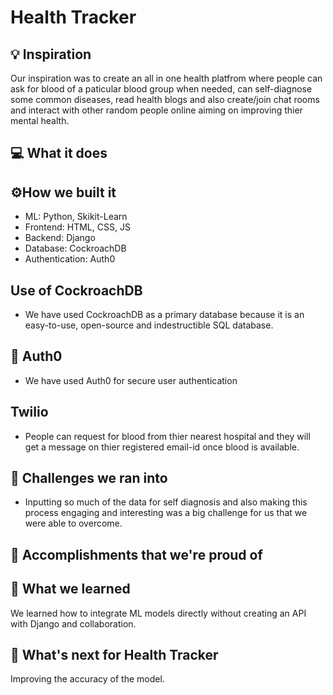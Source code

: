 # Health Tracker

## 💡 Inspiration
Our inspiration was to create an all in one health platfrom where people can ask for blood of a paticular blood group when needed, can self-diagnose some common diseases, read health blogs and also create/join chat rooms and interact with other random people online aiming on improving thier mental health.

## 💻 What it does

## ⚙️How we built it

- ML: Python, Skikit-Learn
- Frontend: HTML, CSS, JS
- Backend: Django
- Database: CockroachDB
- Authentication: Auth0

## Use of CockroachDB

- We have used CockroachDB as a primary database because it is an easy-to-use, open-source and indestructible SQL database.

## 🔑 Auth0

- We have used Auth0 for secure user authentication

## Twilio

- People can request for blood from thier nearest hospital and they will get a message on thier registered email-id once blood is available.

## 🧠 Challenges we ran into

- Inputting so much of the data for self diagnosis and also making this process engaging and interesting was a big challenge for us that we were able to overcome.

## 🏅 Accomplishments that we're proud of

## 📖 What we learned

We learned how to integrate ML models directly without creating an API with Django and collaboration.

## 🚀 What's next for Health Tracker

Improving the accuracy of the model.
